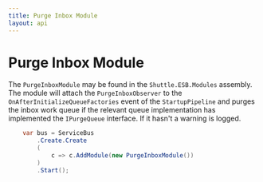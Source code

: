 ```yaml
---
title: Purge Inbox Module
layout: api
---
```

# Purge Inbox Module

The `PurgeInboxModule` may be found in the `Shuttle.ESB.Modules` assembly.  The module will attach the `PurgeInboxObserver` to the `OnAfterInitializeQueueFactories` event of the `StartupPipeline` and purges the inbox work queue if the relevant queue implementation has implemented the `IPurgeQueue` interface.  If it hasn't a warning is logged.

~~~c#
	var bus = ServiceBus
		.Create.Create
		(
			c => c.AddModule(new PurgeInboxModule())
		)
		.Start();
~~~